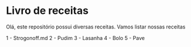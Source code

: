 # Livro de receitas
Olá, este repositório possui diversas receitas.
Vamos listar nossas receitas

1 - Strogonoff.md
2 - Pudim
3 - Lasanha
4 - Bolo
5 - Pave
